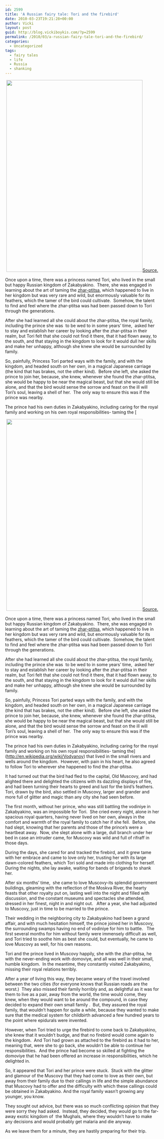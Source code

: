 ```yaml
---
id: 2599
title: 'A Russian fairy tale: Tori and the firebird'
date: 2010-03-23T19:21:28+00:00
author: Vicki
layout: post
guid: http://blog.vickiboykis.com/?p=2599
permalink: /2010/03/a-russian-fairy-tale-tori-and-the-firebird/
categories:
  - Uncategorized
tags:
  - fairy tales
  - life
  - Russia
  - shanking
---
```

<p style="text-align: center;">
  <a href="http://blog.vickiboykis.com/wp-content/uploads/2010/03/firebird.jpg"><img class="aligncenter size-full wp-image-2614" title="firebird" src="http://blog.vickiboykis.com/wp-content/uploads/2010/03/firebird.jpg" alt="" width="445" height="627" /></a><a href="http://ecokot.ru/d/66644/d/dev_fi.jpg">Source. </a>
</p>

Once upon a time, there was a princess named Tori, who lived in the small but happy Russian kingdom of Zakabyakino.  There, she was engaged in learning about the art of taming the [zhar-ptitsa](http://en.wikipedia.org/wiki/Firebird_%28Slavic_folklore%29), which happened to live in her kingdom but was very rare and wild, but enormously valuable for its feathers, which the tamer of the bird could cultivate.  Somehow, the talent to find and feel where the zhar-ptitsa was had been passed down to Tori through the generations.

After she had learned all she could about the zhar-ptitsa, the royal family, including the prince she was  to be wed to in some years&#8217; time,  asked her to stay and establish her career by looking after the zhar-ptitsa in their realm, but Tori felt that she could not find it there, that it had flown away, to the south, and that staying in the kingdom to look for it would dull her skills and make her unhappy, although she knew she would be surrounded by family.

So, painfully, Princess Tori parted ways with the family, and with the kingdom, and headed south on her own, in a magical Japanese carriage (the kind that has brakes, not the other kind).  Before she left, she asked the prince to join her, because, she knew, whenever she found the zhar-ptitsa, she would be happy to be near the magical beast, but that she would still be alone, and that the bird would sense the sorrow and feast on the ill will Tori&#8217;s soul, leaving a shell of her.  The only way to ensure this was if the prince was nearby.

The prince had his own duties in Zakabyakino, including caring for the royal family and working on his own royal responsibilities- taming the [<p style="text-align: center;">
  <a href="http://blog.vickiboykis.com/wp-content/uploads/2010/03/firebird.jpg"><img class="aligncenter size-full wp-image-2614" title="firebird" src="http://blog.vickiboykis.com/wp-content/uploads/2010/03/firebird.jpg" alt="" width="445" height="627" /></a><a href="http://ecokot.ru/d/66644/d/dev_fi.jpg">Source. </a>
</p>

Once upon a time, there was a princess named Tori, who lived in the small but happy Russian kingdom of Zakabyakino.  There, she was engaged in learning about the art of taming the [zhar-ptitsa](http://en.wikipedia.org/wiki/Firebird_%28Slavic_folklore%29), which happened to live in her kingdom but was very rare and wild, but enormously valuable for its feathers, which the tamer of the bird could cultivate.  Somehow, the talent to find and feel where the zhar-ptitsa was had been passed down to Tori through the generations.

After she had learned all she could about the zhar-ptitsa, the royal family, including the prince she was  to be wed to in some years&#8217; time,  asked her to stay and establish her career by looking after the zhar-ptitsa in their realm, but Tori felt that she could not find it there, that it had flown away, to the south, and that staying in the kingdom to look for it would dull her skills and make her unhappy, although she knew she would be surrounded by family.

So, painfully, Princess Tori parted ways with the family, and with the kingdom, and headed south on her own, in a magical Japanese carriage (the kind that has brakes, not the other kind).  Before she left, she asked the prince to join her, because, she knew, whenever she found the zhar-ptitsa, she would be happy to be near the magical beast, but that she would still be alone, and that the bird would sense the sorrow and feast on the ill will Tori&#8217;s soul, leaving a shell of her.  The only way to ensure this was if the prince was nearby.

The prince had his own duties in Zakabyakino, including caring for the royal family and working on his own royal responsibilities- taming the](http://en.wikipedia.org/wiki/Vodyanoy) that lived in the small rivers and wells around the kingdom.  However, with pain in his heart, he also agreed to follow Tori to wherever she happened to find the zhar-ptitsa.

It had turned out that the bird had fled to the capital, Old Muscovy, and had alighted there and delighted the citizens with its dazzling displays of fire, and had been turning their hearts to greed and lust for the bird&#8217;s feathers.   Tori, drawn by the bird, also settled in Muscovy, larger and grander and more full of glitter and magic than any city she had seen before.

The first month, without her prince, who was still battling the vodiniye in Zakabyakino, was an impossible for Tori.  She cried every night, alone in her spacious royal quarters, having never lived on her own, always in the comfort and warmth of the royal family to catch her if she fell.  Before, she had slept, knowing that her parents and those of the prince&#8217;s were a heartbeat away.  Now, she slept alone with a large, dull branch under her bed in case an intruder came, for Muscovy was wild and full of rifraff in those days.

During the days, she cared for and tracked the firebird, and it grew tame with her embrace and came to love only her, trusting her with its large dawn-colored feathers, which Tori sold and made into clothing for herself.  During the nights, she lay awake, waiting for bands of brigands to shank her.

After six months&#8217; time,  she came to love Muscovy-its splendid government buildings, gleaming with the reflection of the Moskva River, the hearty feasts that other royalty put on, lasting well into the night and filled with discussion, and the constant museums and spectacles she attended, dressed in her finest, night in and night out.   After a year, she had adjusted to Muscovy, just in time to be married to the prince.

Their wedding in the neighboring city to Zakabyakino had been a grand affair, and with much hesitation himself, the prince joined her in Muscovy, the surrounding swamps having no end of vodiniye for him to battle.   The first several months for him without family were immensely difficult as well, and Tori tried to soothe him as best she could, but eventually, he came to love Muscovy as well, for his own reasons.

Tori and the prince lived in Muscovy happily, she with the zhar-ptitsa, he with the never-ending work with domoviye, and all was well in their small, humble kingdom.  In the meantime, they constantly visited Zakabyakino, missing their royal relations terribly.

After a year of living this way, they became weary of the travel involved between the two cities (for everyone knows that Russian roads are the worst.)  They also missed their family horribly and, as delightful as it was for them to live as a pair, away from the world, the time would come, they knew, when they would want to be around the compound, in case they decided to expand their own small family .  But, they assured the royal family, that wouldn&#8217;t happen for quite a while, because they wanted to make sure that the medical system for childbirth advanced a few hundred years to the point where epidurals were invented.

However, when Tori tried to urge the firebird to come back to Zakabyakino, she knew that it wouldn&#8217;t budge, and that no firebird would come again to the kingdom.  And Tori had grown as attached to the firebird as it had to her, meaning that, were she to go back, she wouldn&#8217;t be able to continue her responsibilities.  And the prince had become so skilled at fighting the domoviye that he had been offered an increase in responsibilities, which he delighted in.

So, it appeared that Tori and her prince were stuck.  Stuck with the glitter and glamour of the Muscovy that they had come to love as their own, but away from their family due to their callings in life and the simple abundance that Muscovy had to offer and the difficulty with which these callings could be obtained in Zakabyakino. And the royal family wasn&#8217;t growing any younger, you know.

They sought out advice, but there was so much conflicting opinion that they were sorry they had asked.  Instead, they decided, they would go to the far-away exotic kingdom of  the Mughals, where they wouldn&#8217;t have to make any decisions and would probably get malaria and die anyway.

As we leave them for a minute, they are hastily preparing for their trip.